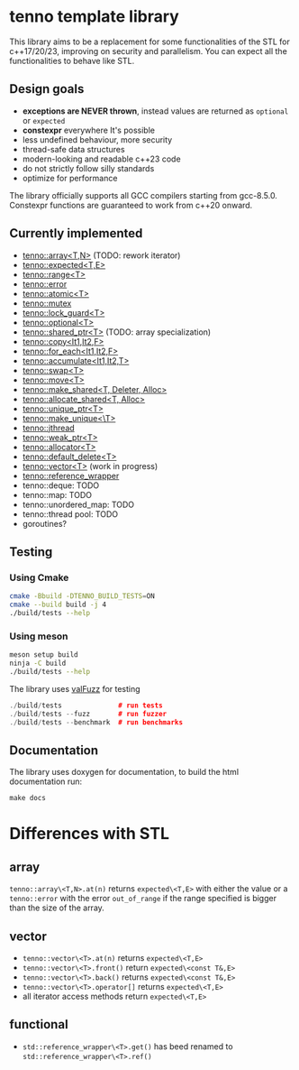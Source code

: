 # tenno template library

This library aims to be a replacement for some functionalities of the STL for c++17/20/23,
improving on security and parallelism. You can expect all the functionalities to behave like STL.

## Design goals
- **exceptions are NEVER thrown**, instead values are returned as `optional` or `expected`
- **constexpr** everywhere It's possible
- less undefined behaviour, more security
- thread-safe data structures
- modern-looking and readable c++23 code
- do not strictly follow silly standards
- optimize for performance

The library officially supports all GCC compilers starting from gcc-8.5.0.
Constexpr functions are guaranteed to work from c++20 onward.

## Currently implemented
- [tenno::array<T,N>](./include/tenno/array.hpp) (TODO: rework iterator)
- [tenno::expected<T,E>](./include/tenno/expected.hpp)
- [tenno::range\<T>](./include/tenno/ranges.hpp)
- [tenno::error](./include/tenno/error.hpp)
- [tenno::atomic\<T>](./include/tenno/atomic.hpp)
- [tenno::mutex](./include/tenno/mutex.hpp)
- [tenno::lock_guard\<T>](./include/tenno/mutex.hpp)
- [tenno::optional\<T>](./include/tenno/optional.hpp)
- [tenno::shared_ptr\<T>](./include/tenno/memory.hpp) (TODO: array specialization)
- [tenno::copy<It1,It2,F>](./include/tenno/algorithm.hpp)
- [tenno::for_each<It1,It2,F>](./include/tenno/algorithm.hpp)
- [tenno::accumulate<It1,It2,T>](./include/tenno/algorithm.hpp)
- [tenno::swap\<T>](./include/tenno/algorithm.hpp)
- [tenno::move\<T>](./include/tenno/utility.hpp)
- [tenno::make_shared\<T, Deleter, Alloc>](./include/tenno/memory.hpp)
- [tenno::allocate_shared\<T, Alloc>](./include/tenno/memory)
- [tenno::unique_ptr\<T>](./include/tenno/unique_ptr.hpp)
- [tenno::make_unique<\T>](./include/tenno/memory.hpp)
- [tenno::jthread](./include/tenno/thread.hpp)
- [tenno::weak_ptr\<T>](./include/tenno/memory.hpp)
- [tenno::allocator\<T>](./include/tenno/memory.hpp)
- [tenno::default_delete\<T>](./include/tenno/memory.hpp)
- [tenno::vector\<T>](./include/tenno/vector.hpp) (work in progress)
- [tenno::reference_wrapper](./include/tenno/functional.hpp)
- tenno::deque: TODO
- tenno::map: TODO
- tenno::unordered_map: TODO
- tenno::thread pool: TODO
- goroutines?

## Testing

### Using Cmake
```bash
cmake -Bbuild -DTENNO_BUILD_TESTS=ON
cmake --build build -j 4
./build/tests --help
```

### Using meson

```bash
meson setup build
ninja -C build
./build/tests --help
```

The library uses [valFuzz](https://github.com/San7o/valFuzz) for testing
```c++
./build/tests              # run tests
./build/tests --fuzz       # run fuzzer
./build/tests --benchmark  # run benchmarks
```

## Documentation

The library uses doxygen for documentation, to build the html documentation run:
```
make docs
```

# Differences with STL

## array

`tenno::array\<T,N>.at(n)` returns `expected\<T,E>` with either the value
or a `tenno::error` with the error `out_of_range` if the range specified
is bigger than the size of the array.

## vector

- `tenno::vector\<T>.at(n)` returns `expected\<T,E>`
- `tenno::vector\<T>.front()` return `expected\<const T&,E>`
- `tenno::vector\<T>.back()` returns `expected\<const T&,E>`
- `tenno::vector\<T>.operator[]` returns `expected\<T,E>`
- all iterator access methods return `expected\<T,E>`

## functional

- `std::reference_wrapper\<T>.get()` has beed renamed to `std::reference_wrapper\<T>.ref()`

